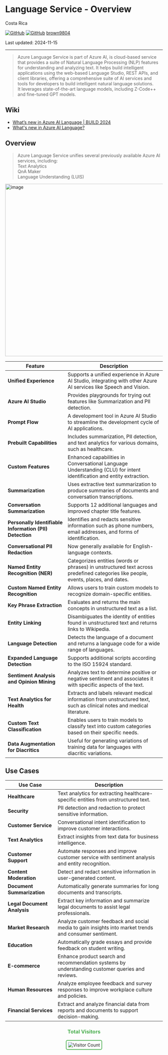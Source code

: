 # Language Service - Overview 

Costa Rica

[![GitHub](https://badgen.net/badge/icon/github?icon=github&label)](https://github.com)
[![GitHub](https://img.shields.io/badge/--181717?logo=github&logoColor=ffffff)](https://github.com/)
[brown9804](https://github.com/brown9804)

Last updated: 2024-11-15

----------

> Azure Language Service is part of Azure AI, is cloud-based service that provides a suite of Natural Language Processing (NLP) features for understanding and analyzing text. It helps build intelligent applications using the web-based Language Studio, REST APIs, and client libraries, offering a comprehensive suite of AI services and tools for developers to build intelligent natural language solutions. <br/> 
> It leverages state-of-the-art language models, including Z-Code++ and fine-tuned GPT models.

## Wiki 

- [What’s new in Azure AI Language | BUILD 2024](https://techcommunity.microsoft.com/t5/ai-azure-ai-services-blog/what-s-new-in-azure-ai-language-build-2024/ba-p/4147399)
- [What's new in Azure AI Language?](https://learn.microsoft.com/en-us/azure/ai-services/language-service/whats-new?tabs=csharp)

## Overview

> Azure Language Service unifies several previously available Azure AI services, including: <br/> 
> Text Analytics <br/> 
> QnA Maker <br/>
> Language Understanding (LUIS)

<img width="550" alt="image" src="https://github.com/user-attachments/assets/73f65004-72ea-4cf8-bf7d-f56240cbbd67">

| **Feature** | **Description** |
|-------------|-----------------|
| **Unified Experience** | Supports a unified experience in Azure AI Studio, integrating with other Azure AI services like Speech and Vision. |
| **Azure AI Studio** | Provides playgrounds for trying out features like Summarization and PII detection. |
| **Prompt Flow** | A development tool in Azure AI Studio to streamline the development cycle of AI applications. |
| **Prebuilt Capabilities** | Includes summarization, PII detection, and text analytics for various domains, such as healthcare. |
| **Custom Features** | Enhanced capabilities in Conversational Language Understanding (CLU) for intent identification and entity extraction. |
| **Summarization** | Uses extractive text summarization to produce summaries of documents and conversation transcriptions. |
| **Conversation Summarization** | Supports 12 additional languages and improved chapter title features. |
| **Personally Identifiable Information (PII) Detection** | Identifies and redacts sensitive information such as phone numbers, email addresses, and forms of identification. |
| **Conversational PII Redaction** | Now generally available for English-language contexts. |
| **Named Entity Recognition (NER)** | Categorizes entities (words or phrases) in unstructured text across predefined categories like people, events, places, and dates. |
| **Custom Named Entity Recognition** | Allows users to train custom models to recognize domain-specific entities. |
| **Key Phrase Extraction** | Evaluates and returns the main concepts in unstructured text as a list. |
| **Entity Linking** | Disambiguates the identity of entities found in unstructured text and returns links to Wikipedia. |
| **Language Detection** | Detects the language of a document and returns a language code for a wide range of languages. |
| **Expanded Language Detection** | Supports additional scripts according to the ISO 15924 standard. |
| **Sentiment Analysis and Opinion Mining** | Analyzes text to determine positive or negative sentiment and associates it with specific aspects of the text. |
| **Text Analytics for Health** | Extracts and labels relevant medical information from unstructured text, such as clinical notes and medical literature. |
| **Custom Text Classification** | Enables users to train models to classify text into custom categories based on their specific needs. |
| **Data Augmentation for Diacritics** | Useful for generating variations of training data for languages with diacritic variations. |

## Use Cases

| **Use Case** | **Description** |
|--------------|-----------------|
| **Healthcare** | Text analytics for extracting healthcare-specific entities from unstructured text. |
| **Security** | PII detection and redaction to protect sensitive information. |
| **Customer Service** | Conversational intent identification to improve customer interactions. |
| **Text Analytics** | Extract insights from text data for business intelligence. |
| **Customer Support** | Automate responses and improve customer service with sentiment analysis and entity recognition. |
| **Content Moderation** | Detect and redact sensitive information in user-generated content. |
| **Document Summarization** | Automatically generate summaries for long documents and transcripts. |
| **Legal Document Analysis** | Extract key information and summarize legal documents to assist legal professionals. |
| **Market Research** | Analyze customer feedback and social media to gain insights into market trends and consumer sentiment. |
| **Education** | Automatically grade essays and provide feedback on student writing. |
| **E-commerce** | Enhance product search and recommendation systems by understanding customer queries and reviews. |
| **Human Resources** | Analyze employee feedback and survey responses to improve workplace culture and policies. |
| **Financial Services** | Extract and analyze financial data from reports and documents to support decision-making. |

<div align="center">
  <h3 style="color: #4CAF50;">Total Visitors</h3>
  <img src="https://profile-counter.glitch.me/brown9804/count.svg" alt="Visitor Count" style="border: 2px solid #4CAF50; border-radius: 5px; padding: 5px;"/>
</div>